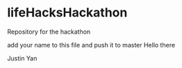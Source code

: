 # lifeHacksHackathon
Repository for the hackathon

add your name to this file and push it to master
Hello there

Justin Yan
